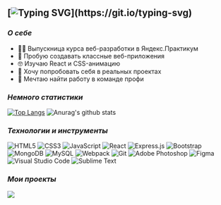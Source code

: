 ## [![Typing SVG](https://readme-typing-svg.herokuapp.com/?lines=Привет,%20меня%20зовут%20Марина!)](https://git.io/typing-svg)

### _О себе_

* :woman_student: Выпускница курса веб-разработки в Яндекс.Практикум
* :metal: Пробую создавать классные веб-приложения
* :nerd_face: Изучаю React и CSS-анимацию
* :rocket: Хочу попробовать себя в реальных проектах
* :milky_way: Мечтаю найти работу в команде профи

### _Немного статистики_

[![Top Langs](https://github-readme-stats.vercel.app/api/top-langs/?username=samurswife)](https://github.com/anuraghazra/github-readme-stats)
![Anurag's github stats](https://github-readme-stats.vercel.app/api?username=samurswife)

### _Технологии и инструменты_

<img alt="HTML5" src="https://img.shields.io/badge/html5-%23E34F26.svg?style=for-the-badge&logo=html5&logoColor=white"/> <img alt="CSS3" src="https://img.shields.io/badge/css3-%231572B6.svg?style=for-the-badge&logo=css3&logoColor=white"/> <img alt="JavaScript" src="https://img.shields.io/badge/javascript-%23323330.svg?style=for-the-badge&logo=javascript&logoColor=%23F7DF1E"/> <img alt="React" src="https://img.shields.io/badge/react-%2320232a.svg?style=for-the-badge&logo=react&logoColor=%2361DAFB"/> <img alt="Express.js" src="https://img.shields.io/badge/express.js-%23404d59.svg?style=for-the-badge&logo=express&logoColor=%2361DAFB"/> <img alt="Bootstrap" src="https://img.shields.io/badge/bootstrap-%23563D7C.svg?style=for-the-badge&logo=bootstrap&logoColor=white"/> <img alt="MongoDB" src ="https://img.shields.io/badge/MongoDB-%234ea94b.svg?style=for-the-badge&logo=mongodb&logoColor=white"/> <img alt="MySQL" src="https://img.shields.io/badge/mysql-%2300f.svg?style=for-the-badge&logo=mysql&logoColor=white"/> <img alt="Webpack" src="https://img.shields.io/badge/webpack-%238DD6F9.svg?style=for-the-badge&logo=webpack&logoColor=black" /> <img alt="Git" src="https://img.shields.io/badge/git-%23F05033.svg?style=for-the-badge&logo=git&logoColor=white"/> <img alt="Adobe Photoshop" src="https://img.shields.io/badge/adobephotoshop-%2331A8FF.svg?style=for-the-badge&logo=adobephotoshop&logoColor=white"/> <img alt="Figma" src="https://img.shields.io/badge/figma-%23F24E1E.svg?style=for-the-badge&logo=figma&logoColor=white"/> <img alt="Visual Studio Code" src="https://img.shields.io/badge/VisualStudioCode-0078d7.svg?style=for-the-badge&logo=visual-studio-code&logoColor=white"/> <img alt="Sublime Text" src="https://img.shields.io/badge/sublime_text-%23575757.svg?style=for-the-badge&logo=sublime-text&logoColor=important"/> 

### _Мои проекты_

![](https://iteam.ru/storage/public/files/elements/2020-04-06/9uks.gif)

